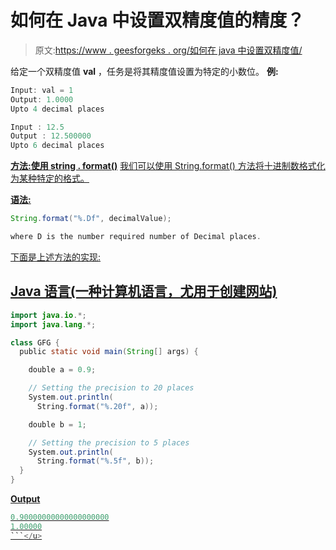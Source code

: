 # 如何在 Java 中设置双精度值的精度？

> 原文:[https://www . geesforgeks . org/如何在 java 中设置双精度值/](https://www.geeksforgeeks.org/how-to-set-precision-for-double-values-in-java/)

给定一个双精度值 **val** ，任务是将其精度值设置为特定的小数位。
**例:**

```java
Input: val = 1 
Output: 1.0000
Upto 4 decimal places

Input : 12.5
Output : 12.500000
Upto 6 decimal places
```

**<u>方法:使用 string . format()</u>** <u>我们可以使用 [String.format()](https://www.geeksforgeeks.org/java-string-format-examples/) 方法将十进制数格式化为某种特定的格式。</u>

<u>**语法:**</u>

```java
String.format("%.Df", decimalValue);

where D is the number required number of Decimal places.
```

<u>下面是上述方法的实现:</u>

## <u>Java 语言(一种计算机语言，尤用于创建网站)</u>

```java
import java.io.*;
import java.lang.*;

class GFG {
  public static void main(String[] args) {

    double a = 0.9;

    // Setting the precision to 20 places
    System.out.println(
      String.format("%.20f", a));

    double b = 1;

    // Setting the precision to 5 places
    System.out.println(
      String.format("%.5f", b));
  }
}
```

<u>**Output**

```java
0.90000000000000000000
1.00000
```</u>